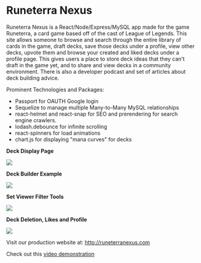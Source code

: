 # Runeterra Nexus
Runeterra Nexus is a React/Node/Express/MySQL app made for the game Runeterra, a card game based off of the cast of League of Legends. This site allows someone to browse and search through the entire library of cards in the game, draft decks, save those decks under a profile, view other decks, upvote them and browse your created and liked decks under a profile page. This gives users a place to store deck ideas that they can't draft in the game yet, and to share and view decks in a community environment. There is also a developer podcast and set of articles about deck building advice. 

Prominent Technologies and Packages:
 * Passport for OAUTH Google login
 * Sequelize to manage multiple Many-to-Many MySQL relationships
 * react-helmet and react-snap for SEO and prerendering for search engine crawlers. 
 * lodash.debounce for infinite scrolling
 * react-spinners for load animations
 * chart.js for displaying "mana curves" for decks


**Deck Display Page**

<img src=example-1.gif></img>


**Deck Builder Example**

<img src=example-2.gif></img>


**Set Viewer Filter Tools**

<img src=example-3.gif></img>


**Deck Deletion, Likes and Profile**

<img src=example-4.gif></img>


Visit our production website at: http://runeterranexus.com

Check out this [video demonstration](https://www.youtube.com/watch?v=DVJZuoRDpSo)
